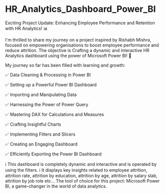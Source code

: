 # HR_Analytics_Dashboard_Power_BI

Exciting Project Update: Enhancing Employee Performance and Retention with HR Analytics! 📊

I'm thrilled to share my journey on a project inspired by Rishabh Mishra, focused on empowering organisations to boost employee performance and reduce attrition. The objective is Crafting a dynamic and interactive HR Analytics dashboard using the power of Microsoft Power BI! 🎯

My journey so far has been filled with learning and growth:

✅ Data Cleaning & Processing in Power BI

✅ Setting up a Powerful Power BI Dashboard

✅ Importing and Manipulating Data

✅ Harnessing the Power of Power Query

✅ Mastering DAX for Calculations and Measures

✅ Crafting Insightful Charts

✅ Implementing Filters and Slicers

✅ Creating an Engaging Dashboard

✅ Efficiently Exporting the Power BI Dashboard

ℹ️ This dashboard is completely dynamic and interactive and is operated by using the filters.
ℹ️ It displays key insights related to employee attrition, attrition rate, attrition by education, attrition by age, attrition by salary slab, attrition by job role etc...
The tool of choice for this project: Microsoft Power BI, a game-changer in the world of data analytics.

